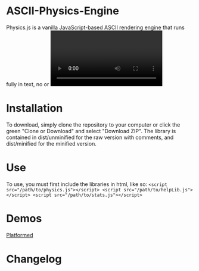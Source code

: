 # ASCII-Physics-Engine
Physics.js is a vanilla JavaScript-based ASCII rendering engine that runs fully in text, no <canvas> or <video> element required. The only dependency is a browser with JavaScript and the script HelpLib.js, it even runs on my kindle paperwhite!

# Installation
To download, simply clone the repository to your computer or click the green "Clone or Download" and select "Download ZIP". The library is contained in dist/unminified for the raw version with comments, and dist/minified for the minified version.

# Use
To use, you must first include the libraries in html, like so:
    ```<script src="/path/to/physics.js"></script>
    <script src="/path/to/helpLib.js"></script>
    <script src="/path/to/stats.js"></script>```

# Demos
[Platformed](https://aaronbecker.tech/code/platformedv5)

# Changelog
